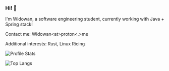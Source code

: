 ### Hi! 👋
I'm Widowan, a software engineering student, currently working with Java + Spring stack!

Contact me: Widowan\<at\>proton<.>me

Additional interests: Rust, Linux Ricing

![Profile Stats](https://github-readme-stats.vercel.app/api/top-langs/?username=Widowan&count_private=true&hide=javascript,css,html&exclude_repo=stratum-proxy&theme=material-palenight&bg_color=30,282c3d,5f3463)

![Top Langs](https://github-readme-stats.vercel.app/api/top-langs/?username=Widowan&count_private=true&hide=javascript,css,html&exclude_repo=stratum-proxy&theme=material-palenight&bg_color=30,282c3d,5f3463&layout=compact)
